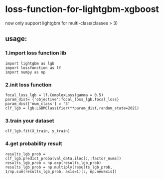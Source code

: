 # loss-function-for-lightgbm-xgboost
now only support lightgbm for multi-class(classes > 3)
## usage:

### 1.import loss function lib
```
import lightgbm as lgb
import lossfunction as lf
import numpy as np
```
### 2.init loss function
```
focal_loss_lgb = lf.ComplexLoss(gamma = 0.5)
param_dist= {'objective':focal_loss_lgb.focal_loss}
param_dist['num_class'] = '3'
clf_lgb = lgb.LGBMClassifier(**param_dist,random_state=2021)
```
### 3.train your dataset
```
clf_lgb.fit(X_train, y_train)
```
### 4.get probability result
```
results_lgb_prob = clf_lgb.predict_proba(val_data.iloc[:,:factor_nums])
results_lgb_prob = np.exp(results_lgb_prob)
results_lgb_prob = np.multiply(results_lgb_prob, 1/np.sum(results_lgb_prob, axis=1)[:, np.newaxis])
```

